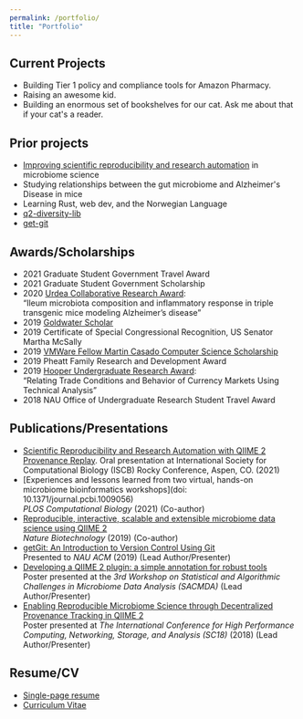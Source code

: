 ```yaml
---
permalink: /portfolio/
title: "Portfolio"
---
```


## Current Projects

<!-- Figure out how to make these clickable images. Link to blog posts where necessary -->
- Building Tier 1 policy and compliance tools for Amazon Pharmacy.
- Raising an awesome kid.
- Building an enormous set of bookshelves for our cat. Ask me about that if your cat's a reader.

## Prior projects
<!-- Figure out how to make these clickable images. -->
- [Improving scientific reproducibility and research automation](github.com/chriskeefe/provenance_py)
  in microbiome science
- Studying relationships between the gut microbiome and Alzheimer's Disease in mice
- Learning Rust, web dev, and the Norwegian Language
- [q2-diversity-lib](https://github.com/qiime2/q2-diversity-lib)
- [get-git](https://github.com/ChrisKeefe/getGitPresentation/)

## Awards/Scholarships
- 2021 Graduate Student Government Travel Award
- 2021 Graduate Student Government Scholarship
- 2020 [Urdea Collaborative Research Award](https://nau.edu/undergraduate-research/urdea-undergraduate-research-award/):  
  “Ileum microbiota composition and inflammatory response in triple transgenic mice modeling Alzheimer’s disease”
- 2019 [Goldwater Scholar](https://goldwaterscholarship.gov/2019-scholars-by-state-of-legal-residence/)
- 2019 Certificate of Special Congressional Recognition, US Senator Martha McSally
- 2019 [VMWare Fellow Martin Casado Computer Science Scholarship](https://nau.edu/school-of-informatics-computing-and-cyber-systems/vmware-fellow-martin-casado-computer-science-scholarship/)
- 2019 Pheatt Family Research and Development Award
- 2019 [Hooper Undergraduate Research Award](https://nau.edu/Undergraduate-Research/Hooper-Undergraduate-Research-Award/):  
  “Relating Trade Conditions and Behavior of Currency Markets Using Technical Analysis”
- 2018 NAU Office of Undergraduate Research Student Travel Award

## Publications/Presentations

- [Scientific Reproducibility and Research Automation with QIIME 2 Provenance Replay](https://docs.google.com/presentation/d/17P2LficW_d_ZX1bkVAWrQvOoza2QaU9rfIaWWRjK4yM/edit?usp=sharing). Oral presentation at International Society for Computational Biology (ISCB) Rocky Conference, Aspen, CO. (2021)
- [Experiences and lessons learned from two virtual, hands-on microbiome bioinformatics workshops](doi: 10.1371/journal.pcbi.1009056)  
  _PLOS Computational Biology_ (2021) (Co-author)
- [Reproducible, interactive, scalable and extensible microbiome data science using QIIME 2](https://doi.org/10.1038/s41587-019-0209-9)  
  _Nature Biotechnology_ (2019) (Co-author)
- [getGit: An Introduction to Version Control Using Git](https://github.com/chriskeefe/getgitpresentation)  
  Presented to _NAU ACM_ (2019) (Lead Author/Presenter)
- [Developing a QIIME 2 plugin: a simple annotation for robust tools](doi:10.6084/m9.figshare.8014976.v1)  
  Poster presented at the _3rd Workshop on Statistical and Algorithmic Challenges in Microbiome Data Analysis (SACMDA)_ (Lead Author/Presenter)
- [Enabling Reproducible Microbiome Science through Decentralized Provenance Tracking in QIIME 2](https://doi.org/10.6084/m9.figshare.8014805.v1)  
  Poster presented at _The International Conference for High Performance Computing, Networking, Storage, and Analysis (SC18)_ (2018) (Lead Author/Presenter)

## Resume/CV
- [Single-page resume](https://docs.google.com/document/d/1Jbl1qkloK-4nHKgo4OP6idfOkjkr2rEjMXa7AyNMQGE/edit?usp=sharing)
- [Curriculum Vitae](https://docs.google.com/document/d/134LxHqjvM89BBfqrYB-zKbcnlD4qCgqhkKxLHEYf8F0/edit?usp=sharing)